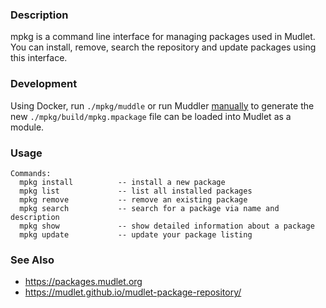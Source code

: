 ### Description
mpkg is a command line interface for managing packages used in Mudlet. You can install, remove, search the repository and update packages using this interface.

### Development
Using Docker, run `./mpkg/muddle` or run Muddler [manually](https://github.com/demonnic/muddler/wiki/Installation) to generate the new `./mpkg/build/mpkg.mpackage` file can be loaded into Mudlet as a module.

### Usage

```
Commands:
  mpkg install          -- install a new package
  mpkg list             -- list all installed packages  
  mpkg remove           -- remove an existing package
  mpkg search           -- search for a package via name and description
  mpkg show             -- show detailed information about a package
  mpkg update           -- update your package listing
```
### See Also

* https://packages.mudlet.org
* https://mudlet.github.io/mudlet-package-repository/
